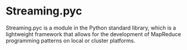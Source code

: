 # Streaming.pyc
Streaming.pyc is a module in the Python standard library, which is a lightweight framework that allows for the development of MapReduce programming patterns on local or cluster platforms.
